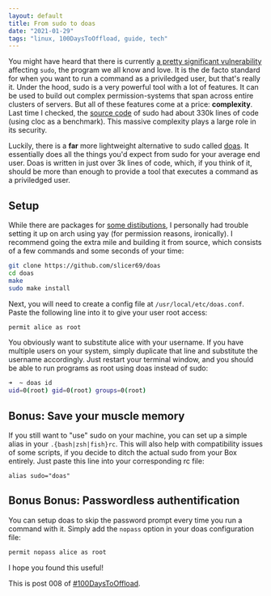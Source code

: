 ```yaml
---
layout: default
title: From sudo to doas
date: "2021-01-29"
tags: "linux, 100DaysToOffload, guide, tech"
---
```


You might have heard that there is currently [a pretty significant vulnerability](https://www.qualys.com/2021/01/26/cve-2021-3156/baron-samedit-heap-based-overflow-sudo.txt) affecting `sudo`, the program we all know and love. It is the de facto standard for when you want to run a command as a priviledged user, but that's really it. Under the hood, sudo is a very powerful tool with a lot of features. It can be used to build out complex permission-systems that span across entire clusters of servers. But all of these features come at a price: **complexity**. Last time I checked, the [source code](https://www.sudo.ws/repos/sudo) of sudo had about 330k lines of code (using cloc as a benchmark). This massive complexity plays a large role in its security.

Luckily, there is a **far** more lightweight alternative to sudo called [doas](https://github.com/Duncaen/OpenDoas.git). It essentially does all the things you'd expect from sudo for your average end user. Doas is written in just over 3k lines of code, which, if you think of it, should be more than enough to provide a tool that executes a command as a priviledged user.

## Setup

While there are packages for [some distibutions](https://github.com/slicer69/doas#installation-via-packagesrepositories), I personally had trouble setting it up on arch using yay (for permission reasons, ironically). I recommend going the extra mile and building it from source, which consists of a few commands and some seconds of your time:

```sh
git clone https://github.com/slicer69/doas
cd doas
make
sudo make install
```

Next, you will need to create a config file at `/usr/local/etc/doas.conf`. Paste the following line into it to give your user root access:

```sh
permit alice as root
```

You obviously want to substitute alice with your username. If you have multiple users on your system, simply duplicate that line and substitute the username accordingly. Just restart your terminal window, and you should be able to run programs as root using doas instead of sudo:

```sh
➜  ~ doas id
uid=0(root) gid=0(root) groups=0(root)
```

## Bonus: Save your muscle memory

If you still want to "use" sudo on your machine, you can set up a simple alias in your `.{bash|zsh|fish}rc`. This will also help with compatibility issues of some scripts, if you decide to ditch the actual sudo from your Box entirely. Just paste this line into your corresponding rc file:

```
alias sudo="doas"
```

## Bonus Bonus: Passwordless authentification

You can setup doas to skip the password prompt every time you run a command with it. Simply add the `nopass` option in your doas configuration file:

```sh
permit nopass alice as root
```

I hope you found this useful!

This is post 008 of [#100DaysToOffload](https://100daystooffload.com/).
